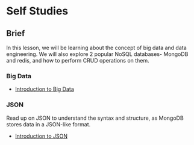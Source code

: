 # Self Studies

## Brief

In this lesson, we will be learning about the concept of big data and data engineering. We will also explore 2 popular NoSQL databases- MongoDB and redis, and how to perform CRUD operations on them.

### Big Data

- [Introduction to Big Data](https://www.digitalocean.com/community/tutorials/an-introduction-to-big-data-concepts-and-terminology)

### JSON

Read up on JSON to understand the syntax and structure, as MongoDB stores data in a JSON-like format.

- [Introduction to JSON](https://www.digitalocean.com/community/tutorials/an-introduction-to-json)
